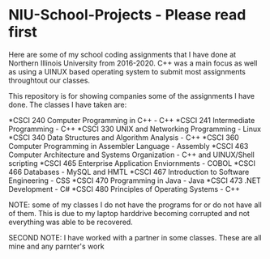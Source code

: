# NIU-School-Projects - Please read first
Here are some of my school coding assignments that I have done at Northern Illinois University from 2016-2020. C++ was a main focus as well as using a UINUX based operating system to submit most assignments throughtout our classes. 

This repository is for showing companies some of the assignments I have done. The classes I have taken are:

*CSCI 240 Computer Programming in C++ - C++ 
*CSCI 241 Intermediate Programming - C++ 
*CSCI 330 UNIX and Networking Programming - Linux 
*CSCI 340 Data Structures and Algorithm Analysis - C++ 
*CSCI 360 Computer Programming in Assembler Language - Assembly 
*CSCI 463 Computer Architecture and Systems Organization - C++ and UINUX/Shell scripting 
*CSCI 465 Enterprise Application Enviornments - COBOL 
*CSCI 466 Databases - MySQL and HMTL 
*CSCI 467 Introduction to Software Engineering - CSS 
*CSCI 470 Programming in Java - Java 
*CSCI 473 .NET Development - C# 
*CSCI 480 Principles of Operating Systems - C++ 

NOTE: some of my classes I do not have the programs for or do not have all of them. This is due to my laptop harddrive becoming corrupted and not everything was able to be recovered. 

SECOND NOTE: I have worked with a partner in some classes. These are all mine and any parnter's work
